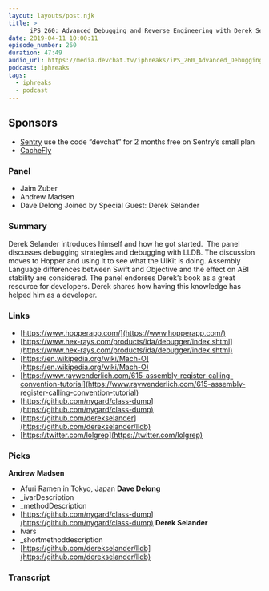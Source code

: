 ```yaml
---
layout: layouts/post.njk
title: >
      iPS 260: Advanced Debugging and Reverse Engineering with Derek Selander
date: 2019-04-11 10:00:11
episode_number: 260
duration: 47:49
audio_url: https://media.devchat.tv/iphreaks/iPS_260_Advanced_Debugging_and_Reverse_Engineering_with_Derek_Selander.mp3
podcast: iphreaks
tags: 
  - iphreaks
  - podcast
---
```


## **Sponsors**

- [Sentry](http://sentry.io/) use the code “devchat” for 2 months free on Sentry’s small plan
- [CacheFly](https://www.cachefly.com/)

### **Panel**

- Jaim Zuber
- Andrew Madsen
- Dave Delong
Joined by Special Guest: Derek Selander
### **Summary**
Derek Selander introduces himself and how he got started. &nbsp;The panel discusses debugging strategies and debugging with LLDB. The discussion moves to Hopper and using it to see what the UIKit is doing. Assembly Language differences between Swift and Objective and the effect on ABI stability are considered. The panel endorses Derek’s book as a great resource for developers. Derek shares how having this knowledge has helped him as a developer. 
### **Links**

- [https://www.hopperapp.com/](https://www.hopperapp.com/)
- [https://www.hex-rays.com/products/ida/debugger/index.shtml](https://www.hex-rays.com/products/ida/debugger/index.shtml)
- [https://en.wikipedia.org/wiki/Mach-O](https://en.wikipedia.org/wiki/Mach-O)
- [https://www.raywenderlich.com/615-assembly-register-calling-convention-tutorial](https://www.raywenderlich.com/615-assembly-register-calling-convention-tutorial)
- [https://github.com/nygard/class-dump](https://github.com/nygard/class-dump)
- [https://github.com/derekselander](https://github.com/derekselander/lldb)
- [https://twitter.com/lolgrep](https://twitter.com/lolgrep)

### **Picks**
 **Andrew Madsen**
- Afuri Ramen in Tokyo, Japan
**Dave Delong**
- \_ivarDescription
- \_methodDescription
- [https://github.com/nygard/class-dump](https://github.com/nygard/class-dump)
**Derek Selander**
- Ivars
- \_shortmethoddescription
- [https://github.com/derekselander/lldb](https://github.com/derekselander/lldb)


### Transcript


